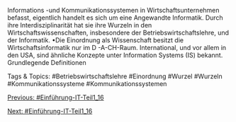 Informations -und Kommunikationssystemen in Wirtschaftsunternehmen befasst, eigentlich handelt es sich 
um eine Angewandte Informatik. Durch ihre Interdisziplinarität hat sie ihre Wurzeln in den 
Wirtschaftswissenschaften, insbesondere der Betriebswirtschaftslehre, und der Informatik. 
•Die Einordnung als Wissenschaft besitzt die Wirtschaftsinformatik nur im D -A-CH-Raum. International, und 
vor allem in den USA, sind ähnliche Konzepte unter Information Systems (IS) bekannt. Grundlegende Definitionen

   Tags & Topics:
   #Betriebswirtschaftslehre
   #Einordnung
   #Wurzel
   #Wurzeln
   #Kommunikationssysteme
   #Kommunikationssystemen

[Previous: #Einführung-IT-Teil1_16](Einführung-IT-Teil1_16.md)

[Next: #Einführung-IT-Teil1_16](Einführung-IT-Teil1_16.md)